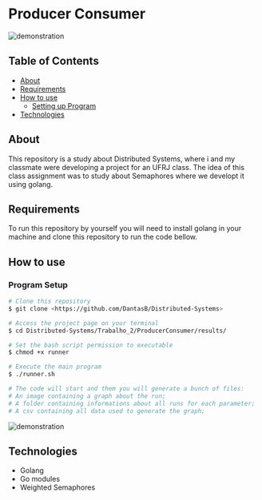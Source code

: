 # Producer Consumer

![demonstration](https://cdn.discordapp.com/attachments/878687554470289438/878690124861411398/teste_ratton-2021-08-21_14.02.23_online-video-cutter.com.gif)

## Table of Contents

<!--ts-->
   * [About](#about)
   * [Requirements](#requirements)
   * [How to use](#how-to-use)
      * [Setting up Program](#program-setup)
   * [Technologies](#technologies)
<!--te-->

## About

This repository is a study about Distributed Systems, where i and my classmate were developing a project for an UFRJ class. The idea of this class assignment was to study about Semaphores where we developt it using golang.

## Requirements

To run this repository by yourself you will need to install golang in your machine and clone this repository to run the code bellow.

## How to use

### Program Setup

```bash
# Clone this repository
$ git clone <https://github.com/DantasB/Distributed-Systems>

# Access the project page on your terminal
$ cd Distributed-Systems/Trabalho_2/ProducerConsumer/results/

# Set the bash script permission to executable
$ chmod +x runner

# Execute the main program
$ ./runner.sh

# The code will start and them you will generate a bunch of files:
# An image containing a graph about the run;
# A folder containing informations about all runs for each parameter;
# A csv containing all data used to generate the graph;
```
![demonstration](https://cdn.discordapp.com/attachments/878687554470289438/878687564129787914/unknown.png)


## Technologies

* Golang
* Go modules
* Weighted Semaphores
